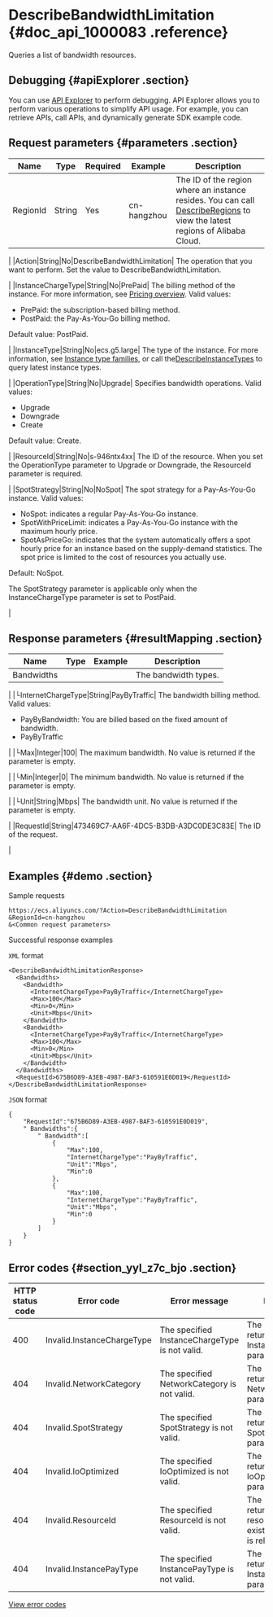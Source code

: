 # DescribeBandwidthLimitation {#doc_api_1000083 .reference}

Queries a list of bandwidth resources.

## Debugging {#apiExplorer .section}

You can use [API Explorer](https://api.aliyun.com/#product=Ecs&api=DescribeBandwidthLimitation) to perform debugging. API Explorer allows you to perform various operations to simplify API usage. For example, you can retrieve APIs, call APIs, and dynamically generate SDK example code.

## Request parameters {#parameters .section}

|Name|Type|Required|Example|Description|
|----|----|--------|-------|-----------|
|RegionId|String|Yes|cn-hangzhou| The ID of the region where an instance resides. You can call [DescribeRegions](~~25609~~) to view the latest regions of Alibaba Cloud.

 |
|Action|String|No|DescribeBandwidthLimitation| The operation that you want to perform. Set the value to DescribeBandwidthLimitation.

 |
|InstanceChargeType|String|No|PrePaid| The billing method of the instance. For more information, see [Pricing overview](~~25398~~). Valid values:

 -   PrePaid: the subscription-based billing method.
-   PostPaid: the Pay-As-You-Go billing method.

 Default value: PostPaid.

 |
|InstanceType|String|No|ecs.g5.large| The type of the instance. For more information, see [Instance type families](~~25378~~), or call the[DescribeInstanceTypes](~~25620~~) to query latest instance types.

 |
|OperationType|String|No|Upgrade| Specifies bandwidth operations. Valid values:

 -   Upgrade
-   Downgrade
-   Create

 Default value: Create.

 |
|ResourceId|String|No|s-946ntx4xx| The ID of the resource. When you set the OperationType parameter to Upgrade or Downgrade, the ResourceId parameter is required.

 |
|SpotStrategy|String|No|NoSpot| The spot strategy for a Pay-As-You-Go instance. Valid values:

 -   NoSpot: indicates a regular Pay-As-You-Go instance.
-   SpotWithPriceLimit: indicates a Pay-As-You-Go instance with the maximum hourly price.
-   SpotAsPriceGo: indicates that the system automatically offers a spot hourly price for an instance based on the supply-demand statistics. The spot price is limited to the cost of resources you actually use.

 Default: NoSpot.

 The SpotStrategy parameter is applicable only when the InstanceChargeType parameter is set to PostPaid.

 |

## Response parameters {#resultMapping .section}

|Name|Type|Example|Description|
|----|----|-------|-----------|
|Bandwidths| | | The bandwidth types.

 |
|└InternetChargeType|String|PayByTraffic| The bandwidth billing method. Valid values:

 -   PayByBandwidth: You are billed based on the fixed amount of bandwidth.
-   PayByTraffic

 |
|└Max|Integer|100| The maximum bandwidth. No value is returned if the parameter is empty.

 |
|└Min|Integer|0| The minimum bandwidth. No value is returned if the parameter is empty.

 |
|└Unit|String|Mbps| The bandwidth unit. No value is returned if the parameter is empty.

 |
|RequestId|String|473469C7-AA6F-4DC5-B3DB-A3DC0DE3C83E| The ID of the request.

 |

## Examples {#demo .section}

Sample requests

``` {#request_demo}
https://ecs.aliyuncs.com/?Action=DescribeBandwidthLimitation
&RegionId=cn-hangzhou 
&<Common request parameters>
```

Successful response examples

`XML` format

``` {#xml_return_success_demo}
<DescribeBandwidthLimitationResponse>
  <Bandwidths>
    <Bandwidth>
      <InternetChargeType>PayByTraffic</InternetChargeType>
      <Max>100</Max>
      <Min>0</Min>
      <Unit>Mbps</Unit>
    </Bandwidth>
    <Bandwidth>
      <InternetChargeType>PayByTraffic</InternetChargeType>
      <Max>100</Max>
      <Min>0</Min>
      <Unit>Mbps</Unit>
    </Bandwidth>
  </Bandwidths>
  <RequestId>675B6D89-A3EB-4987-BAF3-610591E0D019</RequestId>
</DescribeBandwidthLimitationResponse>
```

`JSON` format

``` {#json_return_success_demo}
{
	"RequestId":"675B6D89-A3EB-4987-BAF3-610591E0D019",
	" Bandwidths":{
		" Bandwidth":[
			{
				"Max":100,
				"InternetChargeType":"PayByTraffic",
				"Unit":"Mbps",
				"Min":0
			},
			{
				"Max":100,
				"InternetChargeType":"PayByTraffic",
				"Unit":"Mbps",
				"Min":0
			}
		]
	}
}
```

## Error codes {#section_yyl_z7c_bjo .section}

|HTTP status code|Error code|Error message|Description|
|----------------|----------|-------------|-----------|
|400|Invalid.InstanceChargeType|The specified InstanceChargeType is not valid.|The error message returned when the InstanceChargeType parameter is invalid.|
|404|Invalid.NetworkCategory|The specified NetworkCategory is not valid.|The error message returned when the NetworkCategory parameter is invalid.|
|404|Invalid.SpotStrategy|The specified SpotStrategy is not valid.|The error message returned when the SpotStrategy parameter is invalid.|
|404|Invalid.IoOptimized|The specified IoOptimized is not valid.|The error message returned when the IoOptimized parameter is invalid.|
|404|Invalid.ResourceId|The specified ResourceId is not valid.|The error message returned when the resource does not exist in the region or is released.|
|404|Invalid.InstancePayType|The specified InstancePayType is not valid.|The error message returned when the InstancePayType parameter is invalid.|

[View error codes](https://error-center.aliyun.com/status/product/Ecs)

